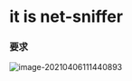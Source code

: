 # it is net-sniffer



### 要求

![image-20210406111440893](C:\Users\hsq\AppData\Roaming\Typora\typora-user-images\image-20210406111440893.png)